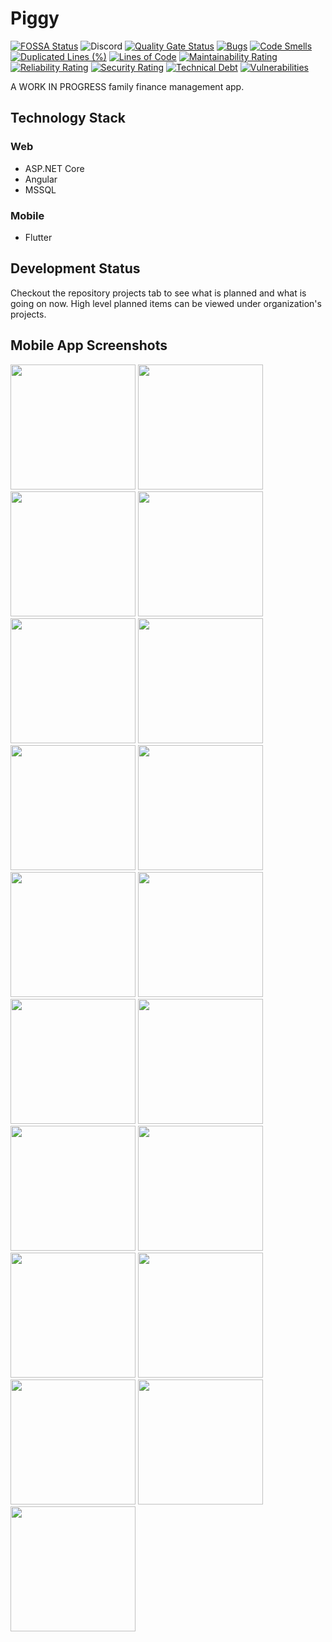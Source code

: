 # Piggy

[![FOSSA Status](https://app.fossa.com/api/projects/git%2Bgithub.com%2Fpiggyvault%2Fpiggyvault.svg?type=shield)](https://app.fossa.com/projects/git%2Bgithub.com%2Fpiggyvault%2Fpiggyvault?ref=badge_shield)
![Discord](https://img.shields.io/discord/644203940027695132)
[![Quality Gate Status](https://sonarcloud.io/api/project_badges/measure?project=piggyvault_piggyvault&metric=alert_status)](https://sonarcloud.io/dashboard?id=piggyvault_piggyvault)
[![Bugs](https://sonarcloud.io/api/project_badges/measure?project=piggyvault_piggyvault&metric=bugs)](https://sonarcloud.io/dashboard?id=piggyvault_piggyvault)
[![Code Smells](https://sonarcloud.io/api/project_badges/measure?project=piggyvault_piggyvault&metric=code_smells)](https://sonarcloud.io/dashboard?id=piggyvault_piggyvault)
[![Duplicated Lines (%)](https://sonarcloud.io/api/project_badges/measure?project=piggyvault_piggyvault&metric=duplicated_lines_density)](https://sonarcloud.io/dashboard?id=piggyvault_piggyvault)
[![Lines of Code](https://sonarcloud.io/api/project_badges/measure?project=piggyvault_piggyvault&metric=ncloc)](https://sonarcloud.io/dashboard?id=piggyvault_piggyvault)
[![Maintainability Rating](https://sonarcloud.io/api/project_badges/measure?project=piggyvault_piggyvault&metric=sqale_rating)](https://sonarcloud.io/dashboard?id=piggyvault_piggyvault)
[![Reliability Rating](https://sonarcloud.io/api/project_badges/measure?project=piggyvault_piggyvault&metric=reliability_rating)](https://sonarcloud.io/dashboard?id=piggyvault_piggyvault)
[![Security Rating](https://sonarcloud.io/api/project_badges/measure?project=piggyvault_piggyvault&metric=security_rating)](https://sonarcloud.io/dashboard?id=piggyvault_piggyvault)
[![Technical Debt](https://sonarcloud.io/api/project_badges/measure?project=piggyvault_piggyvault&metric=sqale_index)](https://sonarcloud.io/dashboard?id=piggyvault_piggyvault)
[![Vulnerabilities](https://sonarcloud.io/api/project_badges/measure?project=piggyvault_piggyvault&metric=vulnerabilities)](https://sonarcloud.io/dashboard?id=piggyvault_piggyvault)

A WORK IN PROGRESS family finance management app.

## Technology Stack

### Web

- ASP.NET Core
- Angular
- MSSQL

### Mobile

- Flutter

## Development Status

Checkout the repository projects tab to see what is planned and what is going on now.
High level planned items can be viewed under organization's projects.

## Mobile App Screenshots

<p float="left">
  <img src="images/screenshots/login.jpg" width="200" />
  <img src="images/screenshots/dashboard.jpg" width="200" /> 
  <img src="images/screenshots/recent.jpg" width="200" />
  <img src="images/screenshots/recent_by_category.jpg" width="200" />
  <img src="images/screenshots/recent-collapsed.jpg" width="200" />
  <img src="images/screenshots/accounts.jpg" width="200" />
  <img src="images/screenshots/account-add.jpg" width="200" />
  <img src="images/screenshots/summary.jpg" width="200" />
  <img src="images/screenshots/drawer.jpg" width="200" />
  <img src="images/screenshots/categories.jpg" width="200" />
  <img src="images/screenshots/category-add.jpg" width="200" />
  <img src="images/screenshots/report-categorywise-recent-months.jpg" width="200" />
  <img src="images/screenshots/add-transaction.jpg" width="200" />
  <img src="images/screenshots/push-notification-new-transaction.jpg" width="200" />
  <img src="images/screenshots/transaction-details.jpg" width="200" />
  <img src="images/screenshots/transaction_details_with_comments.jpg" width="200" />
  <img src="images/screenshots/account_details_current_month.jpg" width="200" />
  <img src="images/screenshots/account_details_prev_month.jpg" width="200" />
  <img src="images/screenshots/about.jpg" width="200" />
</p>

